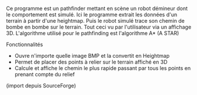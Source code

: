 Ce programme est un pathfinder mettant en scène un robot démineur dont le comportement est simulé. Ici le programme extrait les données d'un terrain à partir d'une heightmap. Puis le robot simulé trace son chemin de bombe en bombe sur le terrain. Tout ceci vu par l'utilisateur via un affichage 3D. L'algorithme utilisé pour le pathfinding est l'algorithme A* (A STAR)


Fonctionnalités
- Ouvre n'importe quelle image BMP et la convertit en Heightmap
- Permet de placer des points à relier sur le terrain affiché en 3D
- Calcule et affiche le chemin le plus rapide passant par tous les points en prenant compte du relief

(import depuis SourceForge)
